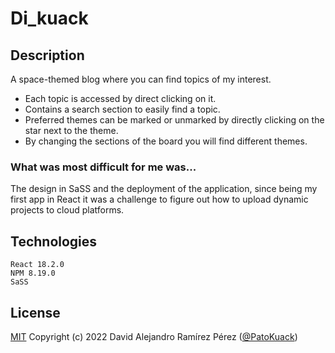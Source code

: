 # Di_kuack

## Description
A space-themed blog where you can find topics of my interest.

- Each topic is accessed by direct clicking on it.
- Contains a search section to easily find a topic.
- Preferred themes can be marked or unmarked by directly clicking on the star next to the theme.
- By changing the sections of the board you will find different themes.

### What was most difficult for me was...
The design in SaSS and the deployment of the application, since being my first app in React it was a challenge to figure out how to upload dynamic projects to cloud platforms.


## Technologies
    React 18.2.0
    NPM 8.19.0
    SaSS

## License
[MIT](https://choosealicense.com/licenses/mit/) Copyright (c) 2022 David Alejandro Ramírez Pérez ([@PatoKuack](https://github.com/PatoKuack))